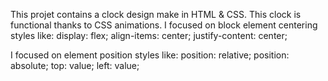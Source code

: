 This projet contains a clock design make in HTML & CSS.
This clock is functional thanks to CSS animations.
I focused on block element centering styles like: 
display: flex;
align-items: center;
justify-content: center;

I focused on element position styles like:
position: relative;
position: absolute;
top: value;
left: value;
